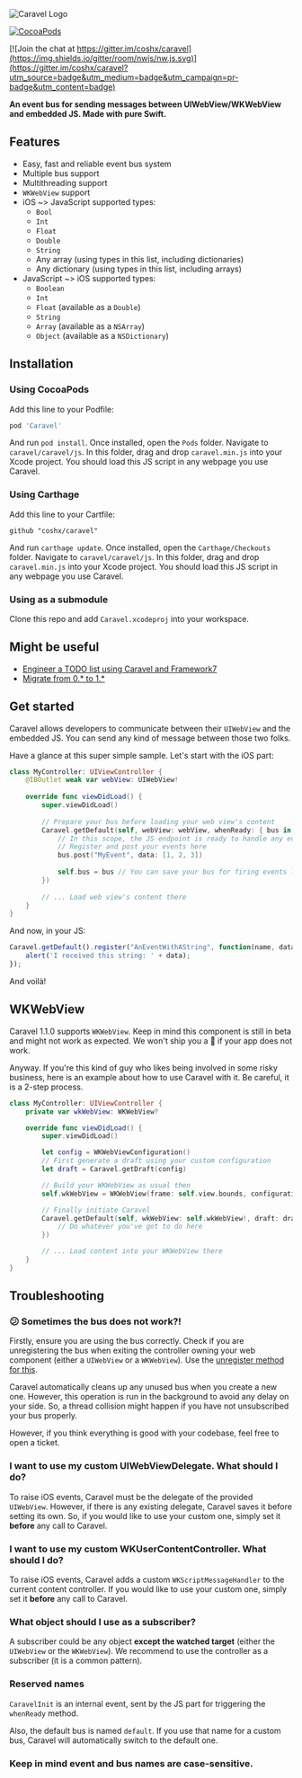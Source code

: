 ![Caravel Logo](https://raw.githubusercontent.com/coshx/caravel/master/logo.png)

[![CocoaPods](https://img.shields.io/cocoapods/v/Caravel.svg?style=flat-square)](https://cocoapods.org/pods/Caravel)

[![Join the chat at https://gitter.im/coshx/caravel](https://img.shields.io/gitter/room/nwjs/nw.js.svg)](https://gitter.im/coshx/caravel?utm_source=badge&utm_medium=badge&utm_campaign=pr-badge&utm_content=badge)

**An event bus for sending messages between UIWebView/WKWebView and embedded JS. Made with pure Swift.**

## Features

* Easy, fast and reliable event bus system
* Multiple bus support
* Multithreading support
* `WKWebView` support
* iOS ~> JavaScript supported types:
  - `Bool`
  - `Int`
  - `Float`
  - `Double`
  - `String`
  - Any array (using types in this list, including dictionaries)
  - Any dictionary (using types in this list, including arrays)
* JavaScript ~> iOS supported types:
  - `Boolean`
  - `Int`
  - `Float` (available as a `Double`)
  - `String`
  - `Array` (available as a `NSArray`)
  - `Object` (available as a `NSDictionary`)

## Installation

### Using CocoaPods

Add this line to your Podfile:

```ruby
pod 'Caravel'
```

And run `pod install`. Once installed, open the `Pods` folder. Navigate to `caravel/caravel/js`. In this folder, drag and drop `caravel.min.js` into your Xcode project. You should load this JS script in any webpage you use Caravel.

### Using Carthage

Add this line to your Cartfile:

```
github "coshx/caravel"
```

And run `carthage update`. Once installed, open the `Carthage/Checkouts` folder. Navigate to `caravel/caravel/js`. In this folder, drag and drop `caravel.min.js` into your Xcode project. You should load this JS script in any webpage you use Caravel.

### Using as a submodule

Clone this repo and add `Caravel.xcodeproj` into your workspace. 

## Might be useful 

* [Engineer a TODO list using Caravel and Framework7](http://www.coshx.com/blog/2015/12/04/engineer-a-todo-list-using-caravel-and-framework7/)
* [Migrate from 0.* to 1.*](http://www.coshx.com/blog/2015/11/19/releasing-caravel-1-0-0/)

## Get started

Caravel allows developers to communicate between their `UIWebView` and the embedded JS. You can send any kind of message between those two folks.

Have a glance at this super simple sample. Let's start with the iOS part:

```swift
class MyController: UIViewController {
    @IBOutlet weak var webView: UIWebView!
    
    override func viewDidLoad() {
        super.viewDidLoad()
        
        // Prepare your bus before loading your web view's content
        Caravel.getDefault(self, webView: webView, whenReady: { bus in
            // In this scope, the JS endpoint is ready to handle any event.
            // Register and post your events here
            bus.post("MyEvent", data: [1, 2, 3])
            
            self.bus = bus // You can save your bus for firing events later
        })
        
        // ... Load web view's content there
    }
}
```

And now, in your JS:

```javascript
Caravel.getDefault().register("AnEventWithAString", function(name, data) {
    alert('I received this string: ' + data);
});
```

And voilà!

## WKWebView

Caravel 1.1.0 supports `WKWebView`. Keep in mind this component is still in beta and might not work as expected. We won't ship you a 🍕 if your app does not work. 

Anyway. If you're this kind of guy who likes being involved in some risky business, here is an example about how to use Caravel with it. Be careful, it is a 2-step process.

```swift
class MyController: UIViewController {
    private var wkWebView: WKWebView?

    override func viewDidLoad() {
        super.viewDidLoad()

        let config = WKWebViewConfiguration()
        // First generate a draft using your custom configuration
        let draft = Caravel.getDraft(config)

        // Build your WKWebView as usual then
        self.wkWebView = WKWebView(frame: self.view.bounds, configuration: config)

        // Finally initiate Caravel
        Caravel.getDefault(self, wkWebView: self.wkWebView!, draft: draft, whenReady: {
            // Do whatever you've got to do here
        })

        // ... Load content into your WKWebView there
    }
}
```

## Troubleshooting

### 😕 Sometimes the bus does not work?!

Firstly, ensure you are using the bus correctly. Check if you are unregistering the bus when exiting the controller owning your web component (either a `UIWebView` or a `WKWebView`). Use the [unregister method for this](http://coshx.github.io/caravel/Classes/EventBus.html#/s:FC7Caravel8EventBus10unregisterFS0_FT_T_).

Caravel automatically cleans up any unused bus when you create a new one. However, this operation is run in the background to avoid any delay on your side. So, a thread collision might happen if you have not unsubscribed your bus properly.

However, if you think everything is good with your codebase, feel free to open a ticket.

### I want to use my custom UIWebViewDelegate. What should I do?

To raise iOS events, Caravel must be the delegate of the provided `UIWebView`. However, if there is any existing delegate, Caravel saves it before setting its own. So, if you would like to use your custom one, simply set it **before** any call to Caravel.

### I want to use my custom WKUserContentController. What should I do?

To raise iOS events, Caravel adds a custom `WKScriptMessageHandler` to the current content controller. If you would like to use your custom one, simply set it **before** any call to Caravel.

### What object should I use as a subscriber?

A subscriber could be any object **except the watched target** (either the `UIWebView` or the `WKWebView`). We recommend to use the controller as a subscriber (it is a common pattern).

### Reserved names

`CaravelInit` is an internal event, sent by the JS part for triggering the `whenReady` method.

Also, the default bus is named `default`. If you use that name for a custom bus, Caravel will automatically switch to the default one.

### Keep in mind event and bus names are case-sensitive.

